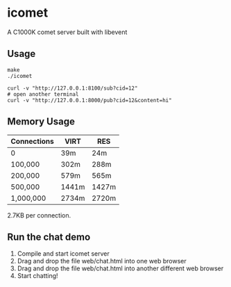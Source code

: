 icomet
======

A C1000K comet server built with libevent

## Usage

```shell
make
./icomet

curl -v "http://127.0.0.1:8100/sub?cid=12"
# open another terminal
curl -v "http://127.0.0.1:8000/pub?cid=12&content=hi"
```

## Memory Usage

| Connections | VIRT | RES |
| ----------- | ---- | --- |
| 0 | 39m | 24m |
| 100,000 | 302m | 288m |
| 200,000 | 579m |565m |
| 500,000 | 1441m | 1427m |
| 1,000,000 | 2734m | 2720m |

2.7KB per connection.

## Run the chat demo

1. Compile and start icomet server
1. Drag and drop the file web/chat.html into one web browser
1. Drag and drop the file web/chat.html into another different web browser
1. Start chatting!
